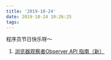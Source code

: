 ```yaml
---
title: '2019-10-24'
date: 2019-10-24 10:26:25
tags:
---
```


程序员节日快乐呀～

1. [浏览器观察者Observer API 指南（新）](https://juejin.im/post/5db10695e51d452a091fde90)
